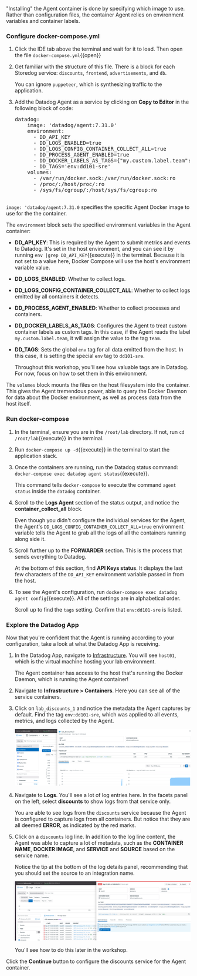 "Installing" the Agent container is done by specifying which image to use. Rather than configuration files, the container Agent relies on environment variables and container labels.

### Configure docker-compose.yml

1. Click the IDE tab above the terminal and wait for it to load. Then open the file `docker-compose.yml`{{open}}

2. Get familiar with the structure of this file. There is a block for each Storedog service: `discounts`, `frontend`, `advertisements`, and `db`.

    You can ignore `puppeteer`, which is synthesizing traffic to the application. 

3. Add the Datadog Agent as a service by clicking on **Copy to Editor** in the following block of code:

    <pre class="file" data-filename="docker-compose.yml" data-target="insert" data-marker="# paste agent block here">
   datadog:
       image: 'datadog/agent:7.31.0'
       environment:
         - DD_API_KEY
         - DD_LOGS_ENABLED=true
         - DD_LOGS_CONFIG_CONTAINER_COLLECT_ALL=true
         - DD_PROCESS_AGENT_ENABLED=true
         - DD_DOCKER_LABELS_AS_TAGS={"my.custom.label.team":"team"}
         - DD_TAGS='env:dd101-sre'
       volumes:
         - /var/run/docker.sock:/var/run/docker.sock:ro
         - /proc/:/host/proc/:ro
         - /sys/fs/cgroup/:/host/sys/fs/cgroup:ro
    </pre>

`image: 'datadog/agent:7.31.0` specifies the specific Agent Docker image to use for the the container.

The `environment` block sets the specified environment variables in the Agent container:

  - **DD_API_KEY**: This is required by the Agent to submit metrics and events to Datadog. It's set in the host environment, and you can see it by running `env |grep DD_API_KEY`{{execute}} in the terminal. Because it is not set to a value here, Docker Compose will use the host's environment variable value.
  - **DD_LOGS_ENABLED**: Whether to collect logs.
  - **DD_LOGS_CONFIG_CONTAINER_COLLECT_ALL**: Whether to collect logs emitted by all containers it detects.
  - **DD_PROCESS_AGENT_ENABLED**: Whether to collect processes and containers.
  - **DD_DOCKER_LABELS_AS_TAGS**: Configures the Agent to treat custom container labels as custom tags. In this case, if the Agent reads the label `my.custom.label.team`, it will assign the value to the tag `team`.
  - **DD_TAGS**: Sets the global `env` tag for all data emitted from the host. In this case, it is setting the special `env` tag to `dd101-sre`. 

    Throughout this workshop, you'll see how valuable tags are in Datadog. For now, focus on how to set them in this environment.

The `volumes` block mounts the files on the host filesystem into the container. This gives the Agent tremendous power, able to query the Docker Daemon for data about the Docker environment, as well as process data from the host itself.

### Run docker-compose

1. In the terminal, ensure you are in the `/root/lab` directory. If not, run `cd /root/lab`{{execute}} in the terminal.

2. Run `docker-compose up -d`{{execute}} in the terminal to start the application stack.

3. Once the containers are running, run the Datadog status command: `docker-compose exec datadog agent status`{{execute}}. 

    This command tells `docker-compose` to execute the command `agent status` inside the `datadog` container.

4. Scroll to the **Logs Agent** section of the status output, and notice the **container_collect_all** block. 

    Even though you didn't configure the individual services for the Agent, the Agent's `DD_LOGS_CONFIG_CONTAINER_COLLECT_ALL=true` environment variable tells the Agent to grab all the logs of all the containers running along side it.

5. Scroll further up to the **FORWARDER** section. This is the process that sends everything to Datadog.

    At the bottom of this section, find **API Keys status**. It displays the last few characters of the `DD_API_KEY` environment variable passed in from the host.

6. To see the Agent's configuration, run `docker-compose exec datadog agent config`{{execute}}. All of the settings are in alphabetical order.

    Scroll up to find the `tags` setting. Confirm that `env:dd101-sre` is listed.

### Explore the Datadog App 

Now that you're confident that the Agent is running according to your configuration, take a look at what the Datadog App is receiving.

1. In the Datadog App, navigate to [Infrastructure](https://app.datadoghq.com/infrastructure). You will see `host01`, which is the virtual machine hosting your lab environment. 

    The Agent container has access to the host that's running the Docker Daemon, which is running the Agent container!

2. Navigate to **Infrastructure > Containers**. Here you can see all of the service containers.

3. Click on `lab_discounts_1` and notice the metadata the Agent captures by default. Find the tag `env:dd101-sre`, which was applied to all events, metrics, and logs collected by the Agent.

    ![Discounts container pre-configuration](./assets/discounts-container-pre-config.png)

4. Navigate to **Logs**. You'll see a lot of log entries here. In the facets panel on the left, select **discounts** to show logs from that service only. 

    You are able to see logs from the `discounts` service because the Agent is configured to capture logs from all containers. But notice that they are all deemed **ERROR**, as indicated by the red marks. 

5. Click on a `discounts` log line. In addition to the log line content, the Agent was able to capture a lot of metadata, such as the **CONTAINER NAME**, **DOCKER IMAGE**, and **SERVICE** and **SOURCE** based on the service name.

    Notice the tip at the bottom of the log details panel, recommending that you should set the source to an integration name.

    ![Discounts logs with no configuration](./assets/discounts-logs-pre-configure.png)

    You'll see how to do this later in the workshop.

Click the **Continue** button to configure the discounts service for the Agent container.